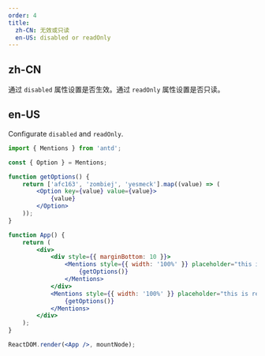 ```yaml
---
order: 4
title:
  zh-CN: 无效或只读
  en-US: disabled or readOnly
---
```


## zh-CN

通过 `disabled` 属性设置是否生效。通过 `readOnly` 属性设置是否只读。

## en-US

Configurate `disabled` and `readOnly`.

```jsx
import { Mentions } from 'antd';

const { Option } = Mentions;

function getOptions() {
	return ['afc163', 'zombiej', 'yesmeck'].map((value) => (
		<Option key={value} value={value}>
			{value}
		</Option>
	));
}

function App() {
	return (
		<div>
			<div style={{ marginBottom: 10 }}>
				<Mentions style={{ width: '100%' }} placeholder="this is disabled Mentions" disabled>
					{getOptions()}
				</Mentions>
			</div>
			<Mentions style={{ width: '100%' }} placeholder="this is readOnly Mentions" readOnly>
				{getOptions()}
			</Mentions>
		</div>
	);
}

ReactDOM.render(<App />, mountNode);
```
